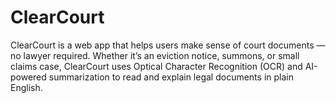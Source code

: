 # ClearCourt
ClearCourt is a web app that helps users make sense of court documents — no lawyer required. Whether it’s an eviction notice, summons, or small claims case, ClearCourt uses Optical Character Recognition (OCR) and AI-powered summarization to read and explain legal documents in plain English.
